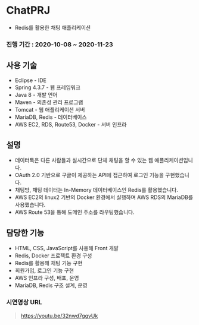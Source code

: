# ChatPRJ
- Redis를 활용한 채팅 애플리케이션

### 진행 기간 : 2020-10-08 ~ 2020-11-23    

## 사용 기술
  - Eclipse - IDE
  - Spring 4.3.7 - 웹 프레임워크
  - Java 8 - 개발 언어
  - Maven - 의존성 관리 프로그램
  - Tomcat - 웹 애플리케이션 서버
  - MariaDB, Redis - 데이터베이스
  - AWS EC2, RDS, Route53, Docker - 서버 인프라
  
## 설명  
- 데이터톡은 다른 사람들과 실시간으로 단체 채팅을 할 수 있는 웹 애플리케이션입니다. 
- OAuth 2.0 기반으로 구글이 제공하는 API에 접근하여 로그인 기능을 구현했습니다.
- 채팅방, 채팅 데이터는 In-Memory 데이터베이스인 Redis를 활용했습니다. 
- AWS EC2의 linux2 기반의 Docker 환경에서 실행하며 AWS RDS의 MariaDB를 사용했습니다. 
- AWS Route 53을 통해 도메인 주소를 라우팅했습니다. 

## 담당한 기능
- HTML, CSS, JavaScript를 사용해 Front 개발
- Redis, Docker 프로젝트 환경 구성
- Redis를 활용해 채팅 기능 구현
- 회원가입, 로그인 기능 구현
- AWS 인프라 구성, 배포, 운영
- MariaDB, Redis 구조 설계, 운영

### 시연영상 URL
> https://youtu.be/32nwd7ggvUk


